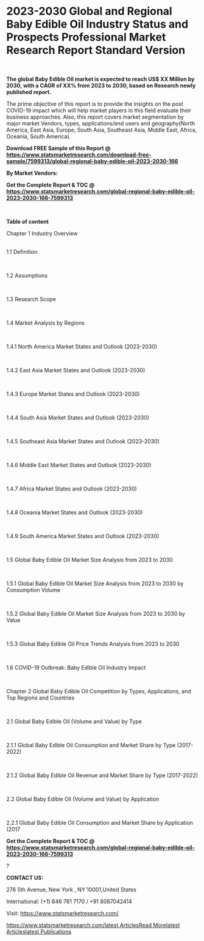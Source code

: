 <h1>2023-2030 Global and Regional Baby Edible Oil Industry Status and Prospects Professional Market Research Report Standard Version</h1><br/><p><strong>The global Baby Edible Oil market is expected to reach US$ XX Million by 2030, with a <strong>CAGR</strong> of XX% from 2023 to 2030, based on Research newly published report.</strong></p>
 
 
 
 <p>The prime objective of this report is to provide the insights on the post COVID-19 impact which will help market players in this field evaluate their business approaches. Also, this report covers market segmentation by major market Vendors, types, applications/end users and geography(North America, East Asia, Europe, South Asia, Southeast Asia, Middle East, Africa, Oceania, South America).</p>
 
 
 
 <p><strong>Download FREE Sample of this Report @ <a href="https://www.statsmarketresearch.com/download-free-sample/7599313/global-regional-baby-edible-oil-2023-2030-166">https://www.statsmarketresearch.com/download-free-sample/7599313/global-regional-baby-edible-oil-2023-2030-166</a></strong></p>
 
 
 
 <p><strong>By Market Vendors:</strong></p>
 
 
 
 <div><b>Get the Complete Report & TOC @ <a href="https://www.statsmarketresearch.com/global-regional-baby-edible-oil-2023-2030-166-7599313">https://www.statsmarketresearch.com/global-regional-baby-edible-oil-2023-2030-166-7599313</a></b></div>
 
 
 
 <p><br />
 
 <b>Table of content</b></p>
 
 
 
 <p>Chapter 1 Industry Overview<br />
 
 <br />
 
 1.1 Definition<br />
 
 <br />
 
 1.2 Assumptions<br />
 
 <br />
 
 1.3 Research Scope<br />
 
 <br />
 
 1.4 Market Analysis by Regions<br />
 
 <br />
 
 1.4.1 North America Market States and Outlook (2023-2030)<br />
 
 <br />
 
 1.4.2 East Asia Market States and Outlook (2023-2030)<br />
 
 <br />
 
 1.4.3 Europe Market States and Outlook (2023-2030)<br />
 
 <br />
 
 1.4.4 South Asia Market States and Outlook (2023-2030)<br />
 
 <br />
 
 1.4.5 Southeast Asia Market States and Outlook (2023-2030)<br />
 
 <br />
 
 1.4.6 Middle East Market States and Outlook (2023-2030)<br />
 
 <br />
 
 1.4.7 Africa Market States and Outlook (2023-2030)<br />
 
 <br />
 
 1.4.8 Oceania Market States and Outlook (2023-2030)<br />
 
 <br />
 
 1.4.9 South America Market States and Outlook (2023-2030)<br />
 
 <br />
 
 1.5 Global Baby Edible Oil Market Size Analysis from 2023 to 2030<br />
 
 <br />
 
 1.5.1 Global Baby Edible Oil Market Size Analysis from 2023 to 2030 by Consumption Volume<br />
 
 <br />
 
 1.5.2 Global Baby Edible Oil Market Size Analysis from 2023 to 2030 by Value<br />
 
 <br />
 
 1.5.3 Global Baby Edible Oil Price Trends Analysis from 2023 to 2030<br />
 
 <br />
 
 1.6 COVID-19 Outbreak: Baby Edible Oil Industry Impact<br />
 
 <br />
 
 Chapter 2 Global Baby Edible Oil Competition by Types, Applications, and Top Regions and Countries<br />
 
 <br />
 
 2.1 Global Baby Edible Oil (Volume and Value) by Type<br />
 
 <br />
 
 2.1.1 Global Baby Edible Oil Consumption and Market Share by Type (2017-2022)<br />
 
 <br />
 
 2.1.2 Global Baby Edible Oil Revenue and Market Share by Type (2017-2022)<br />
 
 <br />
 
 2.2 Global Baby Edible Oil (Volume and Value) by Application<br />
 
 <br />
 
 2.2.1 Global Baby Edible Oil Consumption and Market Share by Application (2017</p>
 
 
 
 <div><b>Get the Complete Report & TOC @ <a href="https://www.statsmarketresearch.com/global-regional-baby-edible-oil-2023-2030-166-7599313">https://www.statsmarketresearch.com/global-regional-baby-edible-oil-2023-2030-166-7599313</a></b></div>
 
 
 
 <p>? </p>
 
 
 
 <p><b>CONTACT US:</b><br />
 
 276 5th Avenue, New York , NY 10001,United States<br />
 
 International: (+1) 646 781 7170 / +91 8087042414<br />
 
 Visit: <a href="https://www.statsmarketresearch.com/">https://www.statsmarketresearch.com/</a><br />
 
 <a href="https://gyeongbokgung.com">https://www.statsmarketresearch.com/</a><a href="https://hallyeomaritime.com">latest Articles</a><a href="https://jingwansa.com">Read More</a><a href="https://nguoiviet.jp/">latest Articles</a><a href="https://www.intelmarketresearch.com/">latest Publications</a></p>